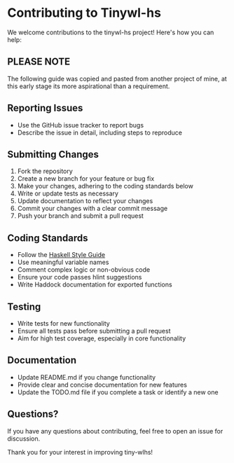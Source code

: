 # Contributing to Tinywl-hs

We welcome contributions to the tinywl-hs project! Here's how you can help:

## PLEASE NOTE

The following guide was copied and pasted from another project of mine, at this early stage its more aspirational than a requirement.

## Reporting Issues

- Use the GitHub issue tracker to report bugs
- Describe the issue in detail, including steps to reproduce

## Submitting Changes

1. Fork the repository
2. Create a new branch for your feature or bug fix
3. Make your changes, adhering to the coding standards below
4. Write or update tests as necessary
5. Update documentation to reflect your changes
6. Commit your changes with a clear commit message
7. Push your branch and submit a pull request

## Coding Standards

- Follow the [Haskell Style Guide](https://github.com/tibbe/haskell-style-guide/blob/master/haskell-style.md)
- Use meaningful variable names
- Comment complex logic or non-obvious code
- Ensure your code passes hlint suggestions
- Write Haddock documentation for exported functions

## Testing

- Write tests for new functionality
- Ensure all tests pass before submitting a pull request
- Aim for high test coverage, especially in core functionality

## Documentation

- Update README.md if you change functionality
- Provide clear and concise documentation for new features
- Update the TODO.md file if you complete a task or identify a new one

## Questions?

If you have any questions about contributing, feel free to open an issue for discussion.

Thank you for your interest in improving tiny-wlhs!
